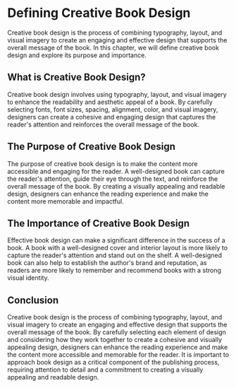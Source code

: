 Defining Creative Book Design
======================================================

Creative book design is the process of combining typography, layout, and visual imagery to create an engaging and effective design that supports the overall message of the book. In this chapter, we will define creative book design and explore its purpose and importance.

What is Creative Book Design?
-----------------------------

Creative book design involves using typography, layout, and visual imagery to enhance the readability and aesthetic appeal of a book. By carefully selecting fonts, font sizes, spacing, alignment, color, and visual imagery, designers can create a cohesive and engaging design that captures the reader's attention and reinforces the overall message of the book.

The Purpose of Creative Book Design
-----------------------------------

The purpose of creative book design is to make the content more accessible and engaging for the reader. A well-designed book can capture the reader's attention, guide their eye through the text, and reinforce the overall message of the book. By creating a visually appealing and readable design, designers can enhance the reading experience and make the content more memorable and impactful.

The Importance of Creative Book Design
--------------------------------------

Effective book design can make a significant difference in the success of a book. A book with a well-designed cover and interior layout is more likely to capture the reader's attention and stand out on the shelf. A well-designed book can also help to establish the author's brand and reputation, as readers are more likely to remember and recommend books with a strong visual identity.

Conclusion
----------

Creative book design is the process of combining typography, layout, and visual imagery to create an engaging and effective design that supports the overall message of the book. By carefully selecting each element of design and considering how they work together to create a cohesive and visually appealing design, designers can enhance the reading experience and make the content more accessible and memorable for the reader. It is important to approach book design as a critical component of the publishing process, requiring attention to detail and a commitment to creating a visually appealing and readable design.
